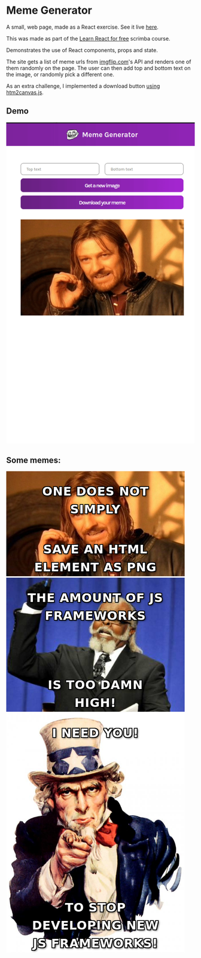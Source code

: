 # Meme Generator
A small, web page, made as a React exercise. See it live [here](https://bofmar.github.io/meme-generator). 

This was made as part of the [Learn React for free](https://scrimba.com/learn/learnreact) scrimba course.

Demonstrates the use of React components, props and state.

The site gets a list of meme urls from [imgflip.com](https://imgflip.com/)'s API and renders one of them randomly on the page. The user can then add top and bottom text on the image, or randomly pick a different one.

As an extra challenge, I implemented a download button [using htm2canvas.js](https://html2canvas.hertzen.com/).

## Demo

![demo](./demo.gif)

## Some memes:
![meme1](./memes/meme.png)
![meme2](./memes/meme1.png)
![meme3](./memes/meme2.png)